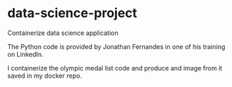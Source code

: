 # data-science-project
Containerize data science application

The Python code is provided by Jonathan Fernandes in one of his training on LinkedIn.

I containerize the olympic medal list code and produce and image from it saved in my docker repo.


